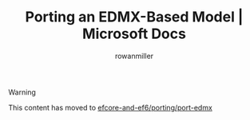 ﻿---
title: Porting an EDMX-Based Model | Microsoft Docs
author: rowanmiller
ms.author: rowmil
manager: rowanmiller
ms.date: 10/27/2016
ms.topic: article
ms.assetid: d52aeaea-87fd-4dc7-a7d5-cdd65db09d13
ms.technology: entity-framework
ms.prod: entity-framework-core
uid: core/efcore-vs-ef6/porting/port-edmx
---

> [!WARNING]
> This content has moved to [efcore-and-ef6/porting/port-edmx](../../../efcore-and-ef6/porting/port-edmx.md)
